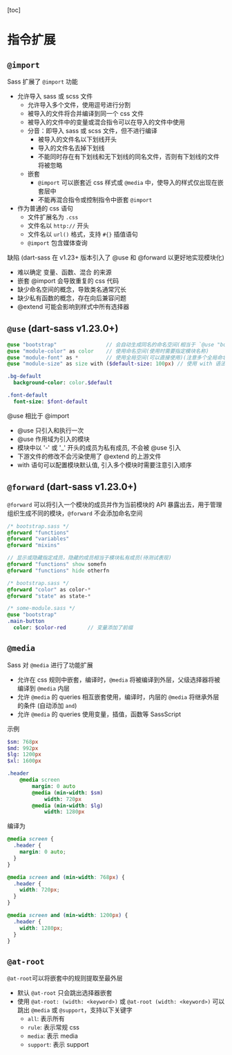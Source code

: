 [toc]

# 指令扩展

## `@import`

Sass 扩展了 `@import` 功能

- 允许导入 sass 或 scss 文件
  - 允许导入多个文件，使用逗号进行分割
  - 被导入的文件将合并编译到同一个 css 文件
  - 被导入的文件中的变量或混合指令可以在导入的文件中使用
  - 分音：即导入 sass 或 scss 文件，但不进行编译
    - 被导入的文件名以下划线开头
    - 导入的文件名去掉下划线
    - 不能同时存在有下划线和无下划线的同名文件，否则有下划线的文件将被忽略
  - 嵌套
    - `@import` 可以嵌套近 css 样式或 `@media` 中，使导入的样式仅出现在嵌套层中
    - 不能再混合指令或控制指令中嵌套 `@import`
- 作为普通的 css 语句
  - 文件扩展名为 `.css`
  - 文件名以 `http://` 开头
  - 文件名以 `url()` 格式，支持 `#{}` 插值语句
  - `@import` 包含媒体查询

缺陷 (dart-sass 在 v1.23+ 版本引入了 @use 和 @forward 以更好地实现模块化)

- 难以确定 变量、函数、混合 的来源
- 嵌套 @import 会导致重复的 css 代码
- 缺少命名空间的概念，导致类名通常冗长
- 缺少私有函数的概念，存在向后兼容问题
- @extend 可能会影响到样式中所有选择器

## `@use` (dart-sass v1.23.0+)

```sass
@use "bootstrap"                // 会自动生成同名的命名空间(相当于 `@use "bootstrap" as bootstrap`)
@use "module-color" as color    // 使用命名空间(使用时需要指定模块名称)
@use "module-font" as *         // 使用全局空间(可以直接使用)(注意多个全局命名空间需要避免命名重复)
@use "module-size" as size with ($default-size: 100px) // 使用 with 语法覆盖模块变量值

.bg-default
  background-color: color.$default

.font-default
  font-size: $font-default
```

@use 相比于 @import

- @use 只引入和执行一次
- @use 作用域为引入的模块
- 模块中以 '-' 或 '\_' 开头的成员为私有成员, 不会被 @use 引入
- 下游文件的修改不会污染使用了 @extend 的上游文件
- with 语句可以配置模块默认值, 引入多个模块时需要注意引入顺序

## `@forward` (dart-sass v1.23.0+)

`@forward` 可以将引入一个模块的成员并作为当前模块的 API 暴露出去，用于管理组织生成不同的模块，`@forward` 不会添加命名空间

```sass
/* bootstrap.sass */
@forward "functions"
@forward "variables"
@forward "mixins"
```

```sass
// 显示或隐藏指定成员，隐藏的成员相当于模块私有成员(待测试表现)
@forward "functions" show somefn
@forward "functions" hide otherfn
```

```sass
/* bootstrap.sass */
@forward "color" as color-*
@forward "state" as state-*

/* some-module.sass */
@use "bootstrap"
.main-button
  color: $color-red       // 变量添加了前缀
```

## `@media`

Sass 对 `@media` 进行了功能扩展

- 允许在 css 规则中嵌套，编译时，`@media` 将被编译到外层，父级选择器将被编译到 `@media` 内层
- 允许 `@media` 的 queries 相互嵌套使用，编译时，内层的 `@media` 将继承外层的条件 (自动添加 `and`)
- 允许 `@media` 的 queries 使用变量，插值，函数等 SassScript

示例

```sass
$sm: 768px
$md: 992px
$lg: 1200px
$xl: 1600px

.header
    @media screen
        margin: 0 auto
        @media (min-width: $sm)
            width: 720px
        @media (min-width: $lg)
            width: 1280px
```

编译为

```css
@media screen {
  .header {
    margin: 0 auto;
  }
}

@media screen and (min-width: 768px) {
  .header {
    width: 720px;
  }
}

@media screen and (min-width: 1200px) {
  .header {
    width: 1280px;
  }
}
```

## `@at-root`

`@at-root`可以将嵌套中的规则提取至最外层

- 默认 `@at-root` 只会跳出选择器嵌套
- 使用 `@at-root: (width: <keyword>)` 或 `@at-root (width: <keyword>)` 可以跳出 `@media` 或 `@support`，支持以下关键字
  - `all`: 表示所有
  - `rule`: 表示常规 css
  - `media`: 表示 media
  - `support`: 表示 support
